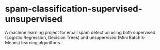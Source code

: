 # spam-classification-supervised-unsupervised
A machine learning project for email spam detection using both supervised (Logistic Regression, Decision Trees) and unsupervised (Mini Batch k-Means) learning algorithms.

